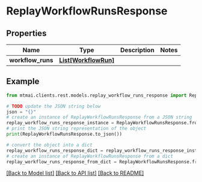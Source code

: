 # ReplayWorkflowRunsResponse


## Properties

Name | Type | Description | Notes
------------ | ------------- | ------------- | -------------
**workflow_runs** | [**List[WorkflowRun]**](WorkflowRun.md) |  | 

## Example

```python
from mtmai.clients.rest.models.replay_workflow_runs_response import ReplayWorkflowRunsResponse

# TODO update the JSON string below
json = "{}"
# create an instance of ReplayWorkflowRunsResponse from a JSON string
replay_workflow_runs_response_instance = ReplayWorkflowRunsResponse.from_json(json)
# print the JSON string representation of the object
print(ReplayWorkflowRunsResponse.to_json())

# convert the object into a dict
replay_workflow_runs_response_dict = replay_workflow_runs_response_instance.to_dict()
# create an instance of ReplayWorkflowRunsResponse from a dict
replay_workflow_runs_response_from_dict = ReplayWorkflowRunsResponse.from_dict(replay_workflow_runs_response_dict)
```
[[Back to Model list]](../README.md#documentation-for-models) [[Back to API list]](../README.md#documentation-for-api-endpoints) [[Back to README]](../README.md)


